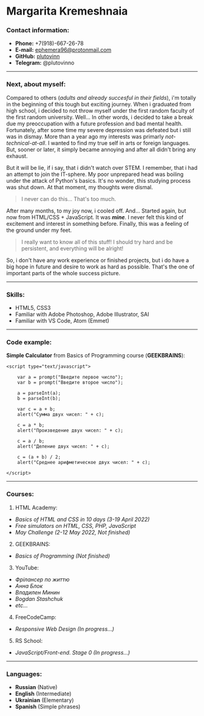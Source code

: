 # Margarita Kremeshnaia

### Contact information:
* __Phone:__ +7(918)-667-26-78
* __E-mail:__ ephemera96@protonmail.com
* __GitHub:__ [plutovinn](https://github.com/plutovinn "GitHub")
* __Telegram:__ @plutovinno

***

### Next, about myself:

Compared to others (_adults and already succesful in their fields_), i'm totally in the beginning of this tough but exciting journey. When i graduated from high school, i decided to not throw myself under the first random faculty of the first random university. Well... In other words, i decided to take a break due my preoccupation with a future profession and bad mental health. Fortunately, after some time my severe depression was defeated but i still was in dismay. More than a year ago my interests was primarly _not-technical-at-all_. I wanted to find my true self in arts or foreign languages. But, sooner or later, it simply became annoying and after all didn't bring any exhaust.

But it will be lie, if i say, that i didn't watch over STEM. I remember, that i had an attempt to join the IT-sphere. My poor unprepared head was boiling under the attack of Python's basics. It's no wonder, this studying process was shut down. At that moment, my thoughts were dismal.

> I never can do this... That's too much.

After many months, to my joy now, i cooled off. And... Started again, but now from HTML/CSS + JavaScript. It was ***mine***. I never felt this kind of excitement and interest in something before. Finally, this was a feeling of the ground under my feet.

> I really want to know all of this stuff! I should try hard and be persistent, and everything will be alright!

So, i don't have any work experience or finished projects, but i do have a big hope in future and desire to work as hard as possible. That's the one of important parts of the whole success picture.

***

### Skills:

* HTML5, CSS3
* Familiar with Adobe Photoshop, Adobe Illustrator, SAI
* Familiar with VS Code, Atom (Emmet)

***

### Code example:

**Simple Calculator** from Basics of Programming course (**GEEKBRAINS**):

```
<script type="text/javascript">

    var a = prompt("Введите первое число");
    var b = prompt("Введите второе число");
    
    a = parseInt(a);
    b = parseInt(b);
    
    var c = a + b;
    alert("Сумма двух чисел: " + c);
    
    c = a * b;
    alert("Произведение двух чисел: " + c);
    
    c = a / b;
    alert("Деление двух чисел: " + c);
    
    c = (a + b) / 2;
    alert("Среднее арифметическое двух чисел: " + c);
    
</script>
```

***

### Courses:

1. HTML Academy:
* _Basics of HTML and CSS in 10 days (3-19 April 2022)_
* _Free simulators on HTML, CSS, PHP, JavaScript_
* _May Challenge (2-12 May 2022, Not finished)_

2. GEEKBRAINS:
* _Basics of Programming (Not finished)_

3. YouTube:
* _Фрiлансер по життю_
* _Анна Блок_
* _Владилен Минин_
* _Bogdan Stashchuk_
* _etc..._

4. FreeCodeCamp:
* _Responsive Web Design (In progress...)_

5. RS School:
* _JavaScript/Front-end. Stage 0 (In progress...)_

***

### Languages:

* **Russian** (Native)
* **English** (Intermediate)
* **Ukrainian** (Elementary)
* **Spanish** (Simple phrases)
